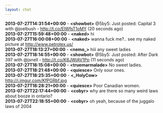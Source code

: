 ```yaml
---
layout: chat
---
```

**2013-07-27T14:31:54+00:00** - **&lt;showbot&gt;** @5by5: Just posted: Capital 3 with @joelbush - http://t.co/ElWfsT1oMY (20 seconds ago)  
**2013-07-27T15:59:48+00:00** - **&lt;naked&gt;** hi  
**2013-07-27T16:00:08+00:00** - **&lt;naked&gt;** wanna fuck me?.. see my naked picture at http://www.petrotex.us/  
**2013-07-27T18:13:27+00:00** - **&lt;nemo_&gt;** hiii any sweet ladies  
**2013-07-27T18:14:55+00:00** - **&lt;showbot&gt;** @5by5: Just posted: After Dark 397 with @jsnell - http://t.co/K6JWjAV1Pp (11 seconds ago)  
**2013-07-27T18:15:08+00:00** - **&lt;truemarmalade&gt;** No sweet ladies.  
**2013-07-27T18:21:48+00:00** - **&lt;quiesce&gt;** Only sour ones.  
**2013-07-27T18:25:35+00:00** - **&lt;_HolyCow&gt;** http://i.imgur.com/KfPGRbf.jpg  
**2013-07-27T18:28:21+00:00** - **&lt;quiesce&gt;** Poor Canadian women.  
**2013-07-27T22:17:44+00:00** - **&lt;cobyr&gt;** why are there so many weird laws about booze in ontario?  
**2013-07-27T22:18:55+00:00** - **&lt;cobyr&gt;** oh yeah, because of the juggalo laws of 2004  
